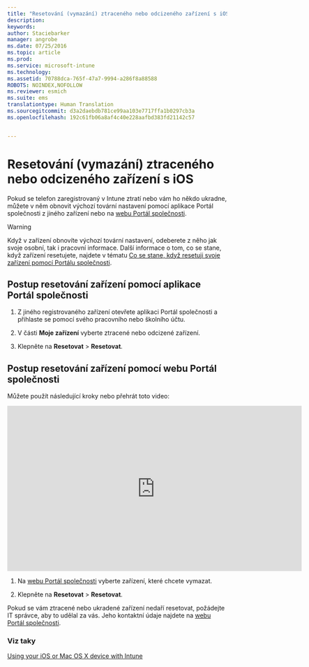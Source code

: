 ```yaml
---
title: "Resetování (vymazání) ztraceného nebo odcizeného zařízení s iOS | Microsoft Intune"
description: 
keywords: 
author: Staciebarker
manager: angrobe
ms.date: 07/25/2016
ms.topic: article
ms.prod: 
ms.service: microsoft-intune
ms.technology: 
ms.assetid: 70788dca-765f-47a7-9994-a286f8a88588
ROBOTS: NOINDEX,NOFOLLOW
ms.reviewer: esmich
ms.suite: ems
translationtype: Human Translation
ms.sourcegitcommit: d3a2daebdb781ce99aa103e7717ffa1b0297cb3a
ms.openlocfilehash: 192c61fb06a8af4c40e228aafbd383fd21142c57


---
```



# Resetování (vymazání) ztraceného nebo odcizeného zařízení s iOS

Pokud se telefon zaregistrovaný v Intune ztratí nebo vám ho někdo ukradne, můžete v něm obnovit výchozí tovární nastavení pomocí aplikace Portál společnosti z jiného zařízení nebo na [webu Portál společnosti](http://portal.manage.microsoft.com).

> [!WARNING]
> Když v zařízení obnovíte výchozí tovární nastavení, odeberete z něho jak svoje osobní, tak i pracovní informace. Další informace o tom, co se stane, když zařízení resetujete, najdete v tématu [Co se stane, když resetuji svoje zařízení pomocí Portálu společnosti](what-happens-if-you-reset-your-device-using-the-company-portal-ios.md).

## Postup resetování zařízení pomocí aplikace Portál společnosti

1.  Z jiného registrovaného zařízení otevřete aplikaci Portál společnosti a přihlaste se pomocí svého pracovního nebo školního účtu.

2.  V části **Moje zařízení** vyberte ztracené nebo odcizené zařízení.

3.  Klepněte na **Resetovat** &gt; **Resetovat**.

## Postup resetování zařízení pomocí webu Portál společnosti

Můžete použít následující kroky nebo přehrát toto video:

<iframe width="675" height="379" src="https://www.youtube.com/embed/3rrXe8XmtgU" frameborder="0" allowfullscreen></iframe>

1.  Na [webu Portál společnosti](http://portal.manage.microsoft.com) vyberte zařízení, které chcete vymazat.

2.  Klepněte na **Resetovat** &gt; **Resetovat**.

Pokud se vám ztracené nebo ukradené zařízení nedaří resetovat, požádejte IT správce, aby to udělal za vás. Jeho kontaktní údaje najdete na [webu Portál společnosti](http://portal.manage.microsoft.com).

### Viz taky
[Using your iOS or Mac OS X device with Intune](using-your-ios-or-mac-os-x-device-with-intune.md)



<!--HONumber=Aug16_HO4-->


